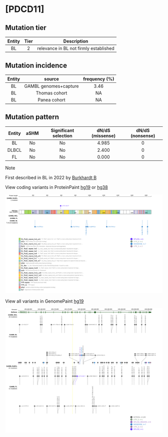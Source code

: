 # [PDCD11]

## Mutation tier

|Entity|Tier|Description                           |
|:------:|:----:|--------------------------------------|
|BL    |2   |relevance in BL not firmly established|
## Mutation incidence

|Entity|source               |frequency (%)|
|:------:|:---------------------:|:-------------:|
|BL    |GAMBL genomes+capture|3.46         |
|BL    |Thomas cohort        |  NA         |
|BL    |Panea cohort         |  NA         |

## Mutation pattern

|Entity|aSHM|Significant selection|dN/dS (missense)|dN/dS (nonsense)|
|:------:|:----:|:---------------------:|:----------------:|:----------------:|
|BL    |No  |No                   |4.985           |0               |
|DLBCL |No  |No                   |2.400           |0               |
|FL    |No  |No                   |0.000           |0               |


> [!NOTE]
> First described in BL in 2022 by [Burkhardt B](https://pubmed.ncbi.nlm.nih.gov/35794096)

View coding variants in ProteinPaint [hg19](https://www.bcgsc.ca/downloads/morinlab/GAMBL/test/genes/PDCD11_protein.html)  or [hg38](https://www.bcgsc.ca/downloads/morinlab/GAMBL/test/genes/PDCD11_protein_hg38.html)

![image](images/proteinpaint/PDCD11_NM_014976.svg)

View all variants in GenomePaint [hg19](https://www.bcgsc.ca/downloads/morinlab/GAMBL/test/genes/PDCD11.html)

![image](images/proteinpaint/PDCD11.svg)
